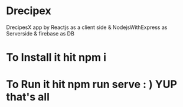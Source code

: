 # Drecipex
DrecipesX app by Reactjs as a client side &amp; NodejsWithExpress as Serverside &amp; firebase as DB

# To Install it hit npm i 
# To Run it hit npm run serve  : ) YUP that's all 
